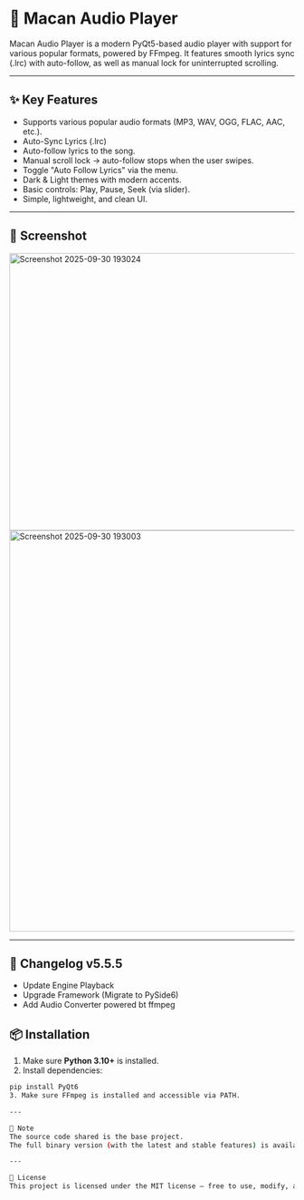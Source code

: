 # 🎵 Macan Audio Player

Macan Audio Player is a modern PyQt5-based audio player with support for various popular formats, powered by FFmpeg.
It features smooth lyrics sync (.lrc) with auto-follow, as well as manual lock for uninterrupted scrolling.

---

## ✨ Key Features
- Supports various popular audio formats (MP3, WAV, OGG, FLAC, AAC, etc.).
- Auto-Sync Lyrics (.lrc)
- Auto-follow lyrics to the song.
- Manual scroll lock → auto-follow stops when the user swipes.
- Toggle "Auto Follow Lyrics" via the menu.
- Dark & ​​Light themes with modern accents.
- Basic controls: Play, Pause, Seek (via slider).
- Simple, lightweight, and clean UI.

---

## 📸 Screenshot
<img width="508" height="489" alt="Screenshot 2025-09-30 193024" src="https://github.com/user-attachments/assets/b038337b-53c6-4d5e-83a4-0bbf37f0ef63" />
<img width="868" height="708" alt="Screenshot 2025-09-30 193003" src="https://github.com/user-attachments/assets/e77001c1-44f3-489d-b69b-c18d3b1163e2" />



---

## 📝 Changelog v5.5.5
- Update Engine Playback
- Upgrade Framework (Migrate to PySide6)
- Add Audio Converter powered bt ffmpeg

## 📦 Installation
1. Make sure **Python 3.10+** is installed.
2. Install dependencies:
```bash
pip install PyQt6
3. Make sure FFmpeg is installed and accessible via PATH.

---

📂 Note
The source code shared is the base project.
The full binary version (with the latest and stable features) is available in the Releases section.

---

📖 License
This project is licensed under the MIT license — free to use, modify, and distribute with proper credit.
